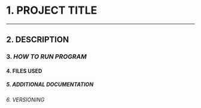 # 1. PROJECT TITLE
---
## 2. **DESCRIPTION**
### 3. _HOW TO RUN PROGRAM_
#### 4. FILES USED
##### 5. ADDITIONAL DOCUMENTATION
###### 6. VERSIONING
